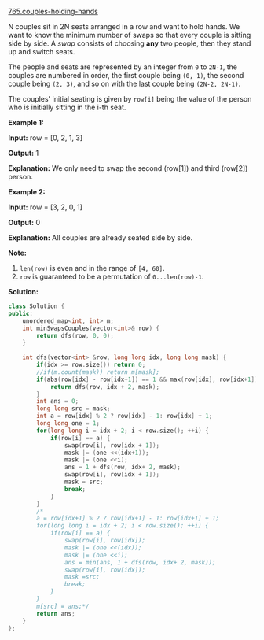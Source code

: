 [765.couples-holding-hands](https://leetcode.com/problems/couples-holding-hands/)  

N couples sit in 2N seats arranged in a row and want to hold hands. We want to know the minimum number of swaps so that every couple is sitting side by side. A _swap_ consists of choosing **any** two people, then they stand up and switch seats.

The people and seats are represented by an integer from `0` to `2N-1`, the couples are numbered in order, the first couple being `(0, 1)`, the second couple being `(2, 3)`, and so on with the last couple being `(2N-2, 2N-1)`.

The couples' initial seating is given by `row[i]` being the value of the person who is initially sitting in the i-th seat.

**Example 1:**  

  
**Input:** row = \[0, 2, 1, 3\]
  
**Output:** 1
  
**Explanation:** We only need to swap the second (row\[1\]) and third (row\[2\]) person.
  

**Example 2:**  

  
**Input:** row = \[3, 2, 0, 1\]
  
**Output:** 0
  
**Explanation:** All couples are already seated side by side.
  

**Note:**

1.  `len(row)` is even and in the range of `[4, 60]`.
2.  `row` is guaranteed to be a permutation of `0...len(row)-1`.  



**Solution:**  

```cpp
class Solution {
public:
    unordered_map<int, int> m;
    int minSwapsCouples(vector<int>& row) {
        return dfs(row, 0, 0);
    }
    
    int dfs(vector<int> &row, long long idx, long long mask) {
        if(idx >= row.size()) return 0;
        //if(m.count(mask)) return m[mask];
        if(abs(row[idx] - row[idx+1]) == 1 && max(row[idx], row[idx+1]) % 2) {
            return dfs(row, idx + 2, mask);
        }
        int ans = 0;
        long long src = mask;
        int a = row[idx] % 2 ? row[idx] - 1: row[idx] + 1;
        long long one = 1;
        for(long long i = idx + 2; i < row.size(); ++i) {
            if(row[i] == a) {
                swap(row[i], row[idx + 1]);
                mask |= (one <<(idx+1));
                mask |= (one <<i);
                ans = 1 + dfs(row, idx+ 2, mask);
                swap(row[i], row[idx + 1]);
                mask = src;
                break;
            }
        }
        /*
        a = row[idx+1] % 2 ? row[idx+1] - 1: row[idx+1] + 1;
        for(long long i = idx + 2; i < row.size(); ++i) {
            if(row[i] == a) {
                swap(row[i], row[idx]);
                mask |= (one <<(idx));
                mask |= (one <<i);
                ans = min(ans, 1 + dfs(row, idx+ 2, mask));
                swap(row[i], row[idx]);
                mask =src;
                break;
            }
        }
        m[src] = ans;*/
        return ans;
    }
};
```
      